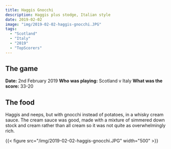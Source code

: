```yaml
---
title: Haggis Gnocchi
description: Haggis plus stodge, Italian style
date: 2019-02-02
image: "img/2019-02-02-haggis-gnocchi.JPG"
tags:
  - "Scotland"
  - "Italy"
  - "2019"
  - "TopScorers"
---
```


## The game

**Date:** 2nd February 2019
**Who was playing:** Scotland v Italy
**What was the score:** 33-20

## The food

Haggis and neeps, but with gnocchi instead of potatoes, in a whisky cream sauce. The cream sauce was good, made with a mixture of simmered down stock and cream rather than all cream so it was not quite as overwhelmingly rich.

{{< figure src="/img/2019-02-02-haggis-gnocchi.JPG" width="500" >}}

